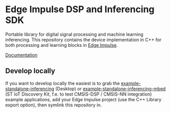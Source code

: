 # Edge Impulse DSP and Inferencing SDK

Portable library for digital signal processing and machine learning inferencing. This repository contains the device implementation in C++ for both processing and learning blocks in [Edge Impulse](https://www.edgeimpulse.com).

[Documentation](https://docs.edgeimpulse.com/reference#inferencing-sdk)

## Develop locally

If you want to develop locally the easiest is to grab the [example-standalone-inferencing](https://github.com/edgeimpulse/example-standalone-inferencing) (Desktop) or [example-standalone-inferencing-mbed](https://github.com/edgeimpulse/example-standalone-inferencing-mbed) (ST IoT Discovery Kit, f.e. to test CMSIS-DSP / CMSIS-NN integration) example applications, add your Edge Impulse project (use the C++ Library export option), then symlink this repository in.
